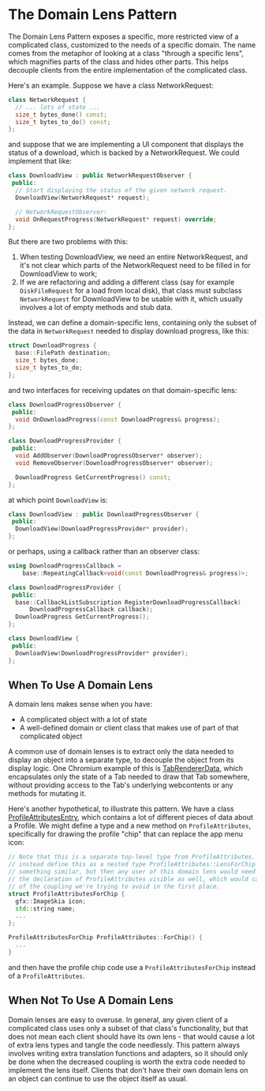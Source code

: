 # The Domain Lens Pattern

The Domain Lens Pattern exposes a specific, more restricted view of a
complicated class, customized to the needs of a specific domain. The name comes
from the metaphor of looking at a class "through a specific lens", which
magnifies parts of the class and hides other parts. This helps decouple clients
from the entire implementation of the complicated class.

Here's an example. Suppose we have a class NetworkRequest:

```c++
class NetworkRequest {
  // ... lots of state ...
  size_t bytes_done() const;
  size_t bytes_to_do() const;
};
```

and suppose that we are implementing a UI component that displays the status of
a download, which is backed by a NetworkRequest. We could implement that like:

```c++
class DownloadView : public NetworkRequestObserver {
 public:
  // Start displaying the status of the given network request.
  DownloadView(NetworkRequest* request);

  // NetworkRequestObserver:
  void OnRequestProgress(NetworkRequest* request) override;
};
```

But there are two problems with this:

1. When testing DownloadView, we need an entire NetworkRequest, and it's not
   clear which parts of the NetworkRequest need to be filled in for DownloadView
   to work;
2. If we are refactoring and adding a different class (say for example
   `DiskFileRequest` for a load from local disk), that class must subclass
   `NetworkRequest` for DownloadView to be usable with it, which usually
   involves a lot of empty methods and stub data.

Instead, we can define a domain-specific lens, containing only the subset of the
data in `NetworkRequest` needed to display download progress, like this:

```c++
struct DownloadProgress {
  base::FilePath destination;
  size_t bytes_done;
  size_t bytes_to_do;
};
```

and two interfaces for receiving updates on that domain-specific lens:

```c++
class DownloadProgressObserver {
 public:
  void OnDownloadProgress(const DownloadProgress& progress);
};

class DownloadProgressProvider {
 public:
  void AddObserver(DownloadProgressObserver* observer);
  void RemoveObserver(DownloadProgressObserver* observer);

  DownloadProgress GetCurrentProgress() const;
};
```

at which point `DownloadView` is:

```c++
class DownloadView : public DownloadProgressObserver {
 public:
  DownloadView(DownloadProgressProvider* provider);
};
```

or perhaps, using a callback rather than an observer class:

```c++
using DownloadProgressCallback =
    base::RepeatingCallback<void(const DownloadProgress& progress)>;

class DownloadProgressProvider {
 public:
  base::CallbackListSubscription RegisterDownloadProgressCallback(
      DownloadProgressCallback callback);
  DownloadProgress GetCurrentProgress();
};

class DownloadView {
 public:
  DownloadView(DownloadProgressProvider* provider);
};
```

## When To Use A Domain Lens

A domain lens makes sense when you have:

* A complicated object with a lot of state
* A well-defined domain or client class that makes use of part of that
  complicated object

A common use of domain lenses is to extract only the data needed to display an
object into a separate type, to decouple the object from its display logic. One
Chromium example of this is [TabRendererData], which encapsulates only the state
of a Tab needed to draw that Tab somewhere, without providing access to the
Tab's underlying webcontents or any methods for mutating it.

Here's another hypothetical, to illustrate this pattern. We have a class
[ProfileAttributesEntry], which contains a lot of different pieces of data about
a Profile. We might define a type and a new method on `ProfileAttributes`,
specifically for drawing the profile "chip" that can replace the app menu icon:

```c++
// Note that this is a separate top-level type from ProfileAttributes. One could
// instead define this as a nested type ProfileAttributes::LensForChip or
// something similar, but then any user of this domain lens would need to have
// the declaration of ProfileAttributes visible as well, which would cause some
// of the coupling we're trying to avoid in the first place.
struct ProfileAttributesForChip {
  gfx::ImageSkia icon;
  std::string name;
  ...
};

ProfileAttributesForChip ProfileAttributes::ForChip() {
  ...
}
```

and then have the profile chip code use a `ProfileAttributesForChip` instead of
a `ProfileAttributes`.

## When Not To Use A Domain Lens

Domain lenses are easy to overuse. In general, any given client of a complicated
class uses only a subset of that class's functionality, but that does not mean
each client should have its own lens - that would cause a lot of extra lens
types and tangle the code needlessly. This pattern always involves writing extra
translation functions and adapters, so it should only be done when the decreased
coupling is worth the extra code needed to implement the lens itself. Clients
that don't have their own domain lens on an object can continue to use the
object itself as usual.

[TabRendererData]: ../../chrome/browser/ui/tabs/tab_renderer_data.h
[ProfileAttributesEntry]: ../../chrome/browser/profiles/profile_attributes_entry.h
